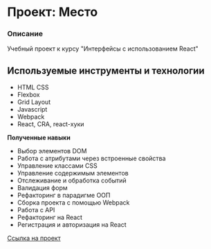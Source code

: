 # Проект: Место

### Описание
Учебный проект к курсу
"Интерфейсы с использованием React"

## Используемые инструменты и технологии
* HTML CSS
* Flexbox
* Grid Layout
* Javascript
* Webpack
* React, CRA, react-хуки

**Полученные навыки**
* Выбор элементов DOM
* Работа с атрибутами через встроенные свойства
* Управление классами CSS
* Управление содержимым элементов
* Отслеживание и обработка событий
* Валидация форм
* Рефакторинг в парадигме ООП
* Сборка проекта с помощью Webpack
* Работа с API
* Рефакторинг на React
* Регистрация и авторизация на React

[Ссылка на проект](https://samoshiny.github.io/react-mesto-auth)
